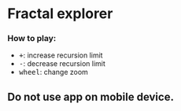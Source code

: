 # Fractal explorer

### How to play:
- <kbd>+</kbd>: increase recursion limit
- <kbd>-</kbd>: decrease recursion limit
- <kbd>wheel</kbd>: change zoom

## Do not use app on mobile device.
